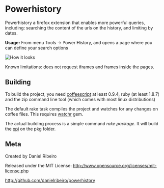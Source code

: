 Powerhistory
==============

Powerhistory a firefox  extension that enables more powerful queries, including: searching
the content of the urls on the history, and limiting by dates.

**Usage:** From menu Tools -> Power History, and opens a page where you can define
your search options

![How it looks](https://raw.github.com/danielribeiro/powerhistory/5420ed731a77cba7f3d7a2fc7ce8f9299c1c3715/powerhistory.png)

Known limitations: does not request iframes and frames inside the pages.


Building
----
To build the project, you need [coffeescript](http://jashkenas.github.com/coffee-script/)
at least 0.9.4, ruby (at least 1.8.7) and the zip command line tool (which comes with
most linux distributions)

The default rake task compiles the project and watches for any changes on coffee files.
This requires [watchr](https://github.com/mynyml/watchr) gem.

The actual building process is a simple command *rake package*. It will build the
[xpi](https://developer.mozilla.org/en/extension_packaging) on the pkg folder.


Meta
----

Created by Daniel Ribeiro

Released under the MIT License: http://www.opensource.org/licenses/mit-license.php

http://github.com/danielribeiro/powerhistory
